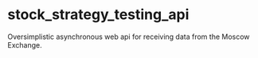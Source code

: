 # stock_strategy_testing_api
Oversimplistic asynchronous web api for receiving data from the Moscow Exchange.
